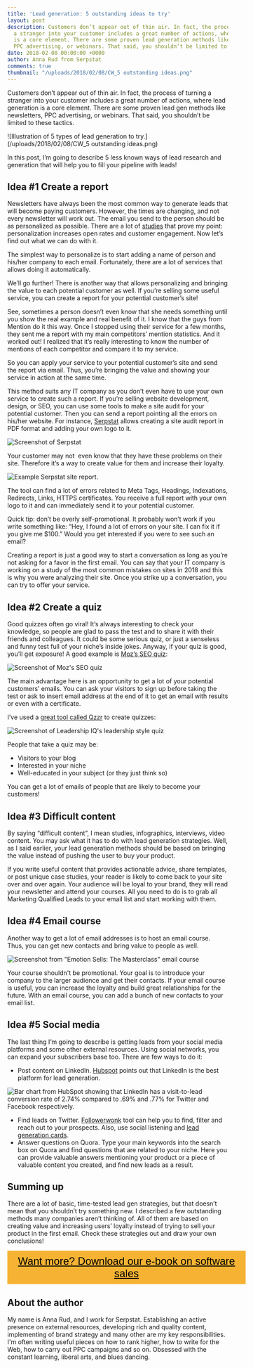 ```yaml
---
title: 'Lead generation: 5 outstanding ideas to try'
layout: post
description: Customers don’t appear out of thin air. In fact, the process of turning
  a stranger into your customer includes a great number of actions, where lead generation
  is a core element. There are some proven lead generation methods like newsletters,
  PPC advertising, or webinars. That said, you shouldn’t be limited to these tactics.
date: 2018-02-08 00:00:00 +0000
author: Anna Rud from Serpstat
comments: true
thumbnail: "/uploads/2018/02/08/CW_5 outstanding ideas.png"
---
```

Customers don’t appear out of thin air. In fact, the process of turning a stranger into your customer includes a great number of actions, where lead generation is a core element. There are some proven lead gen methods like newsletters, PPC advertising, or webinars. That said, you shouldn’t be limited to these tactics.

![Illustration of 5 types of lead generation to try.](/uploads/2018/02/08/CW_5 outstanding ideas.png)

In this post, I’m going to describe 5 less known ways of lead research and generation that will help you to fill your pipeline with leads!

## Idea #1 Create a report

Newsletters have always been the most common way to generate leads that will become paying customers. However, the times are changing, and not every newsletter will work out. The email you send to the person should be as personalized as possible. There are a lot of [studies](https://www.campaignmonitor.com/blog/email-marketing/2016/01/70-email-marketing-stats-you-need-to-know/) that prove my point: personalization increases open rates and customer engagement. Now let’s find out what we can do with it.

The simplest way to personalize is to start adding a name of person and his/her company to each email. Fortunately, there are a lot of services that allows doing it automatically.

We’ll go further! There is another way that allows personalizing and bringing the value to each potential customer as well. If you’re selling some useful service, you can create a report for your potential customer’s site!

See, sometimes a person doesn’t even know that she needs something until you show the real example and real benefit of it. I know that the guys from Mention do it this way. Once I stopped using their service for a few months, they sent me a report with my main competitors’ mention statistics. And it worked out! I realized that it’s really interesting to know the number of mentions of each competitor and compare it to my service.

So you can apply your service to your potential customer’s site and send the report via email. Thus, you’re bringing the value and showing your service in action at the same time.

This method suits any IT company as you don’t even have to use your own service to create such a report. If you’re selling website development, design, or SEO, you can use some tools to make a site audit for your potential customer. Then you can send a report pointing all the errors on his/her website. For instance, [Serpstat](https://serpstat.com/) allows creating a site audit report in PDF format and adding your own logo to it.

![Screenshot of Serpstat](https://img.netpeak.ua/cosmonavvt/151698989018_kiss_96kb.jpg)

Your customer may not  even know that they have these problems on their site. Therefore it’s a way to create value for them and increase their loyalty.

![Example Serpstat site report.](https://img.netpeak.ua/cosmonavvt/151699161144_kiss_113kb.jpg)

The tool can find a lot of errors related to Meta Tags, Headings, Indexations, Redirects, Links, HTTPS certificates. You receive a full report with your own logo to it and can immediately send it to your potential customer.

Quick tip: don’t be overly self-promotional. It probably won’t work if you write something like: “Hey, I found a lot of errors on your site. I can fix it if you give me $100.” Would you get interested if you were to see such an email?

Creating a report is just a good way to start a conversation as long as you’re not asking for a favor in the first email. You can say that your IT company is working on a study of the most common mistakes on sites in 2018 and this is why you were analyzing their site. Once you strike up a conversation, you can try to offer your service.

## Idea #2 Create a quiz

Good quizzes often go viral! It’s always interesting to check your knowledge, so people are glad to pass the test and to share it with their friends and colleagues. It could be some serious quiz, or just a senseless and funny test full of your niche’s inside jokes. Anyway, if your quiz is good, you’ll get exposure! A good example is [Moz’s SEO quiz](https://moz.com/seo-expert-quiz):

![Screenshot of Moz's SEO quiz](https://img.netpeak.ua/cosmonavvt/151724454152_kiss_64kb.jpg)

The main advantage here is an opportunity to get a lot of your potential customers’ emails. You can ask your visitors to sign up before taking the test or ask to insert email address at the end of it to get an email with results or even with a certificate.

I’ve used a [great tool called Qzzr](https://www.qzzr.com/) to create quizzes:

![Screenshot of Leadership IQ's leadership style quiz](https://img.netpeak.ua/cosmonavvt/151724800719_kiss_30kb.jpg)

People that take a quiz may be:

* Visitors to your blog
* Interested in your niche
* Well-educated in your subject (or they just think so)

You can get a lot of emails of people that are likely to become your customers!

## Idea #3 Difficult content

By saying “difficult content”, I mean studies, infographics, interviews, video content. You may ask what it has to do with lead generation strategies. Well, as I said earlier, your lead generation methods should be based on bringing the value instead of pushing the user to buy your product.

If you write useful content that provides actionable advice, share templates, or post unique case studies, your reader is likely to come back to your site over and over again. Your audience will be loyal to your brand, they will read your newsletter and attend your courses. All you need to do is to grab all Marketing Qualified Leads to your email list and start working with them.

## Idea #4 Email course

Another way to get a lot of email addresses is to host an email course. Thus, you can get new contacts and bring value to people as well.

![Screenshot from "Emotion Sells: The Masterclass" email course](https://img.netpeak.ua/cosmonavvt/151725047410_kiss_47kb.jpg)

Your course shouldn't be promotional. Your goal is to introduce your company to the larger audience and get their contacts. If your email course is useful, you can increase the loyalty and build great relationships for the future. With an email course, you can add a bunch of new contacts to your email list.

## Idea #5 Social media

The last thing I’m going to describe is getting leads from your social media platforms and some other external resources. Using social networks, you can expand your subscribers base too. There are few ways to do it:

* Post content on LinkedIn. [Hubspot](https://blog.hubspot.com/blog/tabid/6307/bid/30030/linkedin-277-more-effective-for-lead-generation-than-facebook-twitter-new-data.aspx) points out that LinkedIn is the best platform for lead generation.

![Bar chart from HubSpot showing that LinkedIn has a visit-to-lead conversion rate of 2.74% compared to .69% and .77% for Twitter and Facebook respectively.](https://img.netpeak.ua/cosmonavvt/151725726394_kiss_30kb.jpg)

* Find leads on Twitter. [Followerwonk](https://moz.com/followerwonk/) tool can help you to find, filter and reach out to your prospects. Also, use social listening and [lead generation cards](https://blog.twitter.com/marketing/en_us/a/2013/capture-user-interest-with-the-lead-generation-card.html).
* Answer questions on Quora. Type your main keywords into the search box on Quora and find questions that are related to your niche. Here you can provide valuable answers mentioning your product or a piece of valuable content you created, and find new leads as a result.

## Summing up

There are a lot of basic, time-tested lead gen strategies, but that doesn’t mean that you shouldn’t try something new. I described a few outstanding methods many companies aren’t thinking of. All of them are based on creating value and increasing users’ loyalty instead of trying to sell your product in the first email. Check these strategies out and draw your own conclusions!

<style> .btn-signup { padding-top: 11px !important; border-radius: 0px !important; background-color: #f6b333; text-align: center; padding: 10px 20px !important; border: 0px !important; width: 100%; margin-bottom: 20px; } .btn-signup a { color: black !important; font-family: 'Titillium Web', sans-serif; font-size: 24px !important; font-weight: normal !important; } </style>

<div class="btn-signup"><a style="cursor: pointer;" href="/sign-up-to-download">Want more? Download our e-book on software sales</a></div>

## About the author

My name is Anna Rud, and I work for Serpstat. Establishing an active presence on external resources, developing rich and quality content, implementing of brand strategy and many other are my key responsibilities. I'm often writing useful pieces on how to rank higher, how to write for the Web, how to carry out PPC campaigns and so on. Obsessed with the constant learning, liberal arts, and blues dancing.